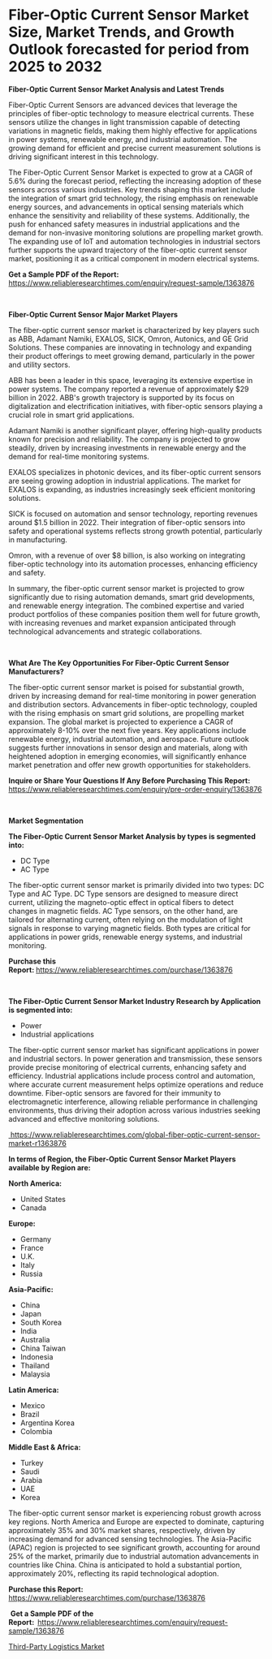 <p><h1>Fiber-Optic Current Sensor Market Size, Market Trends, and Growth Outlook forecasted for period from 2025 to 2032</h1></p><p><strong>Fiber-Optic Current Sensor Market Analysis and Latest Trends</strong></p>
<p><p>Fiber-Optic Current Sensors are advanced devices that leverage the principles of fiber-optic technology to measure electrical currents. These sensors utilize the changes in light transmission capable of detecting variations in magnetic fields, making them highly effective for applications in power systems, renewable energy, and industrial automation. The growing demand for efficient and precise current measurement solutions is driving significant interest in this technology.</p><p>The Fiber-Optic Current Sensor Market is expected to grow at a CAGR of 5.6% during the forecast period, reflecting the increasing adoption of these sensors across various industries. Key trends shaping this market include the integration of smart grid technology, the rising emphasis on renewable energy sources, and advancements in optical sensing materials which enhance the sensitivity and reliability of these systems. Additionally, the push for enhanced safety measures in industrial applications and the demand for non-invasive monitoring solutions are propelling market growth. The expanding use of IoT and automation technologies in industrial sectors further supports the upward trajectory of the fiber-optic current sensor market, positioning it as a critical component in modern electrical systems.</p></p>
<p><strong>Get a Sample PDF of the Report:&nbsp;</strong> <a href="https://www.reliableresearchtimes.com/enquiry/request-sample/1363876?utm_campaign=2006&utm_medium=2&utm_source=Github&utm_content=ia&utm_term=10012025&utm_id=fiber-optic-current-sensor">https://www.reliableresearchtimes.com/enquiry/request-sample/1363876</a></p>
<p>&nbsp;</p>
<p><strong>Fiber-Optic Current Sensor Major Market Players</strong></p>
<p><p>The fiber-optic current sensor market is characterized by key players such as ABB, Adamant Namiki, EXALOS, SICK, Omron, Autonics, and GE Grid Solutions. These companies are innovating in technology and expanding their product offerings to meet growing demand, particularly in the power and utility sectors.</p><p>ABB has been a leader in this space, leveraging its extensive expertise in power systems. The company reported a revenue of approximately $29 billion in 2022. ABB's growth trajectory is supported by its focus on digitalization and electrification initiatives, with fiber-optic sensors playing a crucial role in smart grid applications.</p><p>Adamant Namiki is another significant player, offering high-quality products known for precision and reliability. The company is projected to grow steadily, driven by increasing investments in renewable energy and the demand for real-time monitoring systems.</p><p>EXALOS specializes in photonic devices, and its fiber-optic current sensors are seeing growing adoption in industrial applications. The market for EXALOS is expanding, as industries increasingly seek efficient monitoring solutions. </p><p>SICK is focused on automation and sensor technology, reporting revenues around $1.5 billion in 2022. Their integration of fiber-optic sensors into safety and operational systems reflects strong growth potential, particularly in manufacturing.</p><p>Omron, with a revenue of over $8 billion, is also working on integrating fiber-optic technology into its automation processes, enhancing efficiency and safety.</p><p>In summary, the fiber-optic current sensor market is projected to grow significantly due to rising automation demands, smart grid developments, and renewable energy integration. The combined expertise and varied product portfolios of these companies position them well for future growth, with increasing revenues and market expansion anticipated through technological advancements and strategic collaborations.</p></p>
<p>&nbsp;</p>
<p><strong>What Are The Key Opportunities For Fiber-Optic Current Sensor Manufacturers?</strong></p>
<p><p>The fiber-optic current sensor market is poised for substantial growth, driven by increasing demand for real-time monitoring in power generation and distribution sectors. Advancements in fiber-optic technology, coupled with the rising emphasis on smart grid solutions, are propelling market expansion. The global market is projected to experience a CAGR of approximately 8-10% over the next five years. Key applications include renewable energy, industrial automation, and aerospace. Future outlook suggests further innovations in sensor design and materials, along with heightened adoption in emerging economies, will significantly enhance market penetration and offer new growth opportunities for stakeholders.</p></p>
<p><strong>Inquire or Share Your Questions If Any Before Purchasing This Report:</strong> <a href="https://www.reliableresearchtimes.com/enquiry/pre-order-enquiry/1363876?utm_campaign=2006&utm_medium=2&utm_source=Github&utm_content=ia&utm_term=10012025&utm_id=fiber-optic-current-sensor">https://www.reliableresearchtimes.com/enquiry/pre-order-enquiry/1363876</a></p>
<p>&nbsp;</p>
<p><strong>Market Segmentation</strong></p>
<p><strong>The Fiber-Optic Current Sensor Market Analysis by types is segmented into:</strong></p>
<p><ul><li>DC Type</li><li>AC Type</li></ul></p>
<p><p>The fiber-optic current sensor market is primarily divided into two types: DC Type and AC Type. DC Type sensors are designed to measure direct current, utilizing the magneto-optic effect in optical fibers to detect changes in magnetic fields. AC Type sensors, on the other hand, are tailored for alternating current, often relying on the modulation of light signals in response to varying magnetic fields. Both types are critical for applications in power grids, renewable energy systems, and industrial monitoring.</p></p>
<p><strong>Purchase this Report:&nbsp;</strong><a href="https://www.reliableresearchtimes.com/purchase/1363876?utm_campaign=2006&utm_medium=2&utm_source=Github&utm_content=ia&utm_term=10012025&utm_id=fiber-optic-current-sensor">https://www.reliableresearchtimes.com/purchase/1363876</a></p>
<p>&nbsp;</p>
<p><strong>The Fiber-Optic Current Sensor Market Industry Research by Application is segmented into:</strong></p>
<p><ul><li>Power</li><li>Industrial applications</li></ul></p>
<p><p>The fiber-optic current sensor market has significant applications in power and industrial sectors. In power generation and transmission, these sensors provide precise monitoring of electrical currents, enhancing safety and efficiency. Industrial applications include process control and automation, where accurate current measurement helps optimize operations and reduce downtime. Fiber-optic sensors are favored for their immunity to electromagnetic interference, allowing reliable performance in challenging environments, thus driving their adoption across various industries seeking advanced and effective monitoring solutions.</p></p>
<p><a href="https://www.reliableresearchtimes.com/global-fiber-optic-current-sensor-market-r1363876?utm_campaign=2006&utm_medium=2&utm_source=Github&utm_content=ia&utm_term=10012025&utm_id=fiber-optic-current-sensor">&nbsp;https://www.reliableresearchtimes.com/global-fiber-optic-current-sensor-market-r1363876</a></p>
<p><strong>In terms of Region, the Fiber-Optic Current Sensor Market Players available by Region are:</strong></p>
<p>
    <p> <strong> North America: </strong>
        <ul>
            <li>United States</li>
            <li>Canada</li>
        </ul>
        </p> 
    <p> <strong> Europe: </strong>
        <ul>
            <li>Germany</li>
            <li>France</li>
            <li>U.K.</li>
            <li>Italy</li>
            <li>Russia</li>
        </ul>
        </p> 
    <p> <strong> Asia-Pacific: </strong>
        <ul>
            <li>China</li>
            <li>Japan</li>
            <li>South Korea</li>
            <li>India</li>
            <li>Australia</li>
            <li>China Taiwan</li>
            <li>Indonesia</li>
            <li>Thailand</li>
            <li>Malaysia</li>
        </ul>
        </p> 
    <p> <strong> Latin America: </strong>
        <ul>
            <li>Mexico</li>
            <li>Brazil</li>
            <li>Argentina Korea</li>
            <li>Colombia</li>
        </ul>
        </p> 
    <p> <strong> Middle East & Africa: </strong>
        <ul>
            <li>Turkey</li>
            <li>Saudi</li>
            <li>Arabia</li>
            <li>UAE</li>
            <li>Korea</li>
        </ul>
    </p>
    </p>
<p><p>The fiber-optic current sensor market is experiencing robust growth across key regions. North America and Europe are expected to dominate, capturing approximately 35% and 30% market shares, respectively, driven by increasing demand for advanced sensing technologies. The Asia-Pacific (APAC) region is projected to see significant growth, accounting for around 25% of the market, primarily due to industrial automation advancements in countries like China. China is anticipated to hold a substantial portion, approximately 20%, reflecting its rapid technological adoption.</p></p>
<p><strong>Purchase this Report: </strong><a href="https://www.reliableresearchtimes.com/purchase/1363876?utm_campaign=2006&utm_medium=2&utm_source=Github&utm_content=ia&utm_term=10012025&utm_id=fiber-optic-current-sensor">https://www.reliableresearchtimes.com/purchase/1363876</a></p>
<p>&nbsp;<strong>Get a Sample PDF of the Report:&nbsp;&nbsp;</strong><a href="https://www.reliableresearchtimes.com/enquiry/request-sample/1363876?utm_campaign=2006&utm_medium=2&utm_source=Github&utm_content=ia&utm_term=10012025&utm_id=fiber-optic-current-sensor">https://www.reliableresearchtimes.com/enquiry/request-sample/1363876</a></p>
<p><strong></strong></p>
<p><p><a href="https://github.com/Krish2023na/Market-Research-Report-List-6/blob/main/third-party-logistics-market.md?utm_campaign=2006&utm_medium=2&utm_source=Github&utm_content=ia&utm_term=10012025&utm_id=fiber-optic-current-sensor">Third-Party Logistics Market</a></p></p>